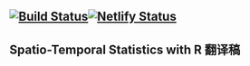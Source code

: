 [![Build Status](https://travis-ci.com/XiangyunHuang/STSwR-translation.svg?token=JzZLZhzXpgpzucseAyh4&branch=master)](https://travis-ci.com/XiangyunHuang/STSwR-translation)[![Netlify Status](https://api.netlify.com/api/v1/badges/4269548b-dc00-4864-a573-c49d30b7b090/deploy-status)](https://app.netlify.com/sites/spatio-temporal-statistics-with-r/deploys)
---

## Spatio-Temporal Statistics with R 翻译稿


